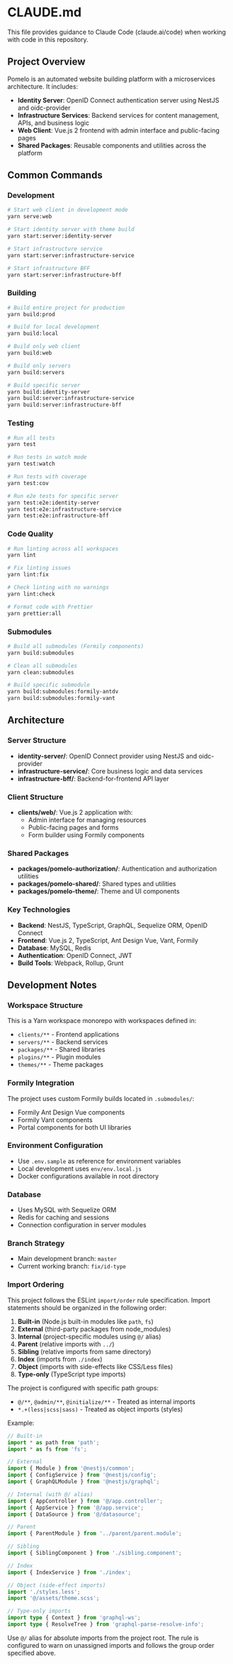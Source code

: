# CLAUDE.md

This file provides guidance to Claude Code (claude.ai/code) when working with code in this repository.

## Project Overview

Pomelo is an automated website building platform with a microservices architecture. It includes:

- **Identity Server**: OpenID Connect authentication server using NestJS and oidc-provider
- **Infrastructure Services**: Backend services for content management, APIs, and business logic
- **Web Client**: Vue.js 2 frontend with admin interface and public-facing pages
- **Shared Packages**: Reusable components and utilities across the platform

## Common Commands

### Development
```bash
# Start web client in development mode
yarn serve:web

# Start identity server with theme build
yarn start:server:identity-server

# Start infrastructure service
yarn start:server:infrastructure-service

# Start infrastructure BFF
yarn start:server:infrastructure-bff
```

### Building
```bash
# Build entire project for production
yarn build:prod

# Build for local development
yarn build:local

# Build only web client
yarn build:web

# Build only servers
yarn build:servers

# Build specific server
yarn build:identity-server
yarn build:server:infrastructure-service
yarn build:server:infrastructure-bff
```

### Testing
```bash
# Run all tests
yarn test

# Run tests in watch mode
yarn test:watch

# Run tests with coverage
yarn test:cov

# Run e2e tests for specific server
yarn test:e2e:identity-server
yarn test:e2e:infrastructure-service
yarn test:e2e:infrastructure-bff
```

### Code Quality
```bash
# Run linting across all workspaces
yarn lint

# Fix linting issues
yarn lint:fix

# Check linting with no warnings
yarn lint:check

# Format code with Prettier
yarn prettier:all
```

### Submodules
```bash
# Build all submodules (Formily components)
yarn build:submodules

# Clean all submodules
yarn clean:submodules

# Build specific submodule
yarn build:submodules:formily-antdv
yarn build:submodules:formily-vant
```

## Architecture

### Server Structure
- **identity-server/**: OpenID Connect provider using NestJS and oidc-provider
- **infrastructure-service/**: Core business logic and data services
- **infrastructure-bff/**: Backend-for-frontend API layer

### Client Structure
- **clients/web/**: Vue.js 2 application with:
  - Admin interface for managing resources
  - Public-facing pages and forms
  - Form builder using Formily components

### Shared Packages
- **packages/pomelo-authorization/**: Authentication and authorization utilities
- **packages/pomelo-shared/**: Shared types and utilities
- **packages/pomelo-theme/**: Theme and UI components

### Key Technologies
- **Backend**: NestJS, TypeScript, GraphQL, Sequelize ORM, OpenID Connect
- **Frontend**: Vue.js 2, TypeScript, Ant Design Vue, Vant, Formily
- **Database**: MySQL, Redis
- **Authentication**: OpenID Connect, JWT
- **Build Tools**: Webpack, Rollup, Grunt

## Development Notes

### Workspace Structure
This is a Yarn workspace monorepo with workspaces defined in:
- `clients/**` - Frontend applications
- `servers/**` - Backend services  
- `packages/**` - Shared libraries
- `plugins/**` - Plugin modules
- `themes/**` - Theme packages

### Formily Integration
The project uses custom Formily builds located in `.submodules/`:
- Formily Ant Design Vue components
- Formily Vant components  
- Portal components for both UI libraries

### Environment Configuration
- Use `.env.sample` as reference for environment variables
- Local development uses `env/env.local.js`
- Docker configurations available in root directory

### Database
- Uses MySQL with Sequelize ORM
- Redis for caching and sessions
- Connection configuration in server modules

### Branch Strategy
- Main development branch: `master`
- Current working branch: `fix/id-type`

### Import Ordering
This project follows the ESLint `import/order` rule specification. Import statements should be organized in the following order:

1. **Built-in** (Node.js built-in modules like `path`, `fs`)
2. **External** (third-party packages from node_modules)
3. **Internal** (project-specific modules using `@/` alias)
4. **Parent** (relative imports with `../`)
5. **Sibling** (relative imports from same directory)
6. **Index** (imports from `./index`)
7. **Object** (imports with side-effects like CSS/Less files)
8. **Type-only** (TypeScript type imports)

The project is configured with specific path groups:
- `@/**`, `@admin/**`, `@initialize/**` - Treated as internal imports
- `*.+(less|scss|sass)` - Treated as object imports (styles)

Example:
```typescript
// Built-in
import * as path from 'path';
import * as fs from 'fs';

// External
import { Module } from '@nestjs/common';
import { ConfigService } from '@nestjs/config';
import { GraphQLModule } from '@nestjs/graphql';

// Internal (with @/ alias)
import { AppController } from '@/app.controller';
import { AppService } from '@/app.service';
import { DataSource } from '@/datasource';

// Parent
import { ParentModule } from '../parent/parent.module';

// Sibling
import { SiblingComponent } from './sibling.component';

// Index
import { IndexService } from './index';

// Object (side-effect imports)
import './styles.less';
import '@/assets/theme.scss';

// Type-only imports
import type { Context } from 'graphql-ws';
import type { ResolveTree } from 'graphql-parse-resolve-info';
```

Use `@/` alias for absolute imports from the project root. The rule is configured to warn on unassigned imports and follows the group order specified above.
